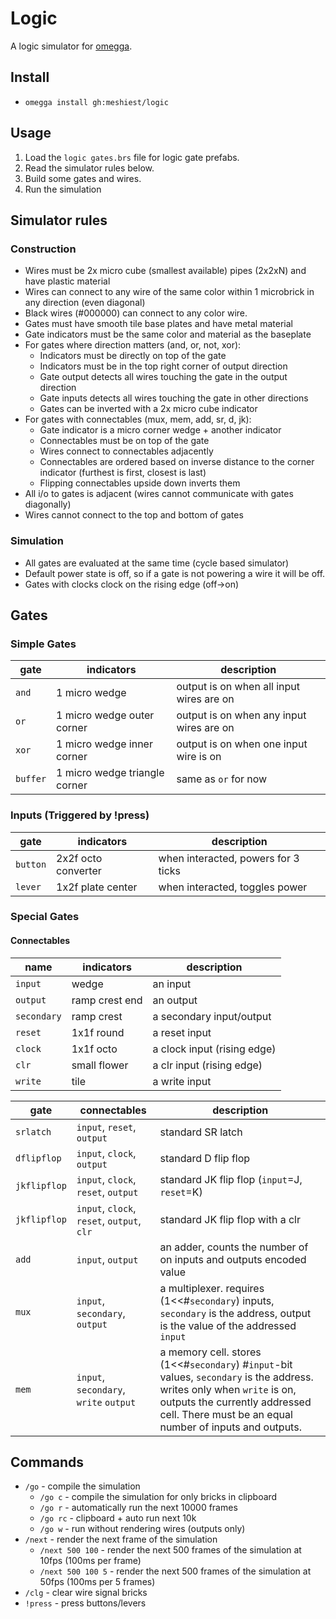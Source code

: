 # Logic

A logic simulator for [omegga](https://github.com/brickadia-community/omegga).

## Install

* `omegga install gh:meshiest/logic`

## Usage

1. Load the `logic gates.brs` file for logic gate prefabs.
2. Read the simulator rules below.
3. Build some gates and wires.
4. Run the simulation

## Simulator rules

### Construction

* Wires must be 2x micro cube (smallest available) pipes (2x2xN) and have plastic material
* Wires can connect to any wire of the same color within 1 microbrick in any direction (even diagonal)
* Black wires (#000000) can connect to any color wire.
* Gates must have smooth tile base plates and have metal material
* Gate indicators must be the same color and material as the baseplate
* For gates where direction matters (and, or, not, xor):
  * Indicators must be directly on top of the gate
  * Indicators must be in the top right corner of output direction
  * Gate output detects all wires touching the gate in the output direction
  * Gate inputs detects all wires touching the gate in other directions
  * Gates can be inverted with a 2x micro cube indicator
* For gates with connectables (mux, mem, add, sr, d, jk):
  * Gate indicator is a micro corner wedge + another indicator
  * Connectables must be on top of the gate
  * Wires connect to connectables adjacently
  * Connectables are ordered based on inverse distance to the corner indicator (furthest is first, closest is last)
  * Flipping connectables upside down inverts them
* All i/o to gates is adjacent (wires cannot communicate with gates diagonally)
* Wires cannot connect to the top and bottom of gates

### Simulation

* All gates are evaluated at the same time (cycle based simulator)
* Default power state is off, so if a gate is not powering a wire it will be off.
* Gates with clocks clock on the rising edge (off->on)

## Gates

### Simple Gates

|gate|indicators|description|
|-|-|-|
|`and`|1 micro wedge|output is on when all input wires are on|
|`or`|1 micro wedge outer corner|output is on when any input wires are on|
|`xor`|1 micro wedge inner corner|output is on when one input wire is on|
|`buffer`|1 micro wedge triangle corner|same as `or` for now|

### Inputs (Triggered by !press)

|gate|indicators|description|
|-|-|-|
|`button`|2x2f octo converter|when interacted, powers for 3 ticks|
|`lever`|1x2f plate center|when interacted, toggles power|

### Special Gates

#### Connectables
|name|indicators|description|
|-|-|-|
|`input`|wedge|an input|
|`output`|ramp crest end|an output|
|`secondary`|ramp crest|a secondary input/output|
|`reset`|1x1f round|a reset input|
|`clock`|1x1f octo|a clock input (rising edge)|
|`clr`|small flower|a clr input (rising edge)|
|`write`|tile|a write input|

|gate|connectables|description|
|-|-|-|
|`srlatch`|`input`, `reset`, `output`|standard SR latch|
|`dflipflop`|`input`, `clock`, `output`|standard D flip flop|
|`jkflipflop`|`input`, `clock`, `reset`, `output`|standard JK flip flop (`input`=J, `reset`=K)|
|`jkflipflop`|`input`, `clock`, `reset`, `output`, `clr`|standard JK flip flop with a clr|
|`add`|`input`, `output`|an adder, counts the number of on inputs and outputs encoded value|
|`mux`|`input`, `secondary`, `output`|a multiplexer. requires (1<<#`secondary`) inputs, `secondary` is the address, output is the value of the addressed `input`|
|`mem`|`input`, `secondary`, `write` `output`|a memory cell. stores (1<<#`secondary`) #`input`-bit values, `secondary` is the address. writes only when `write` is on, outputs the currently addressed cell. There must be an equal number of inputs and outputs.|


## Commands

* `/go` - compile the simulation
  * `/go c` - compile the simulation for only bricks in clipboard
  * `/go r` - automatically run the next 10000 frames
  * `/go rc` - clipboard + auto run next 10k
  * `/go w` - run without rendering wires (outputs only)
* `/next` - render the next frame of the simulation
  * `/next 500 100` - render the next 500 frames of the simulation at 10fps (100ms per frame)
  * `/next 500 100 5` - render the next 500 frames of the simulation at 50fps (100ms per 5 frames)
* `/clg` - clear wire signal bricks
* `!press` - press buttons/levers

